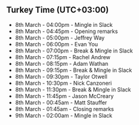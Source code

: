 ## Turkey Time (UTC+03:00)

- 8th March - 04:00pm - Mingle in Slack
- 8th March - 04:45pm - Opening remarks
- 8th March - 05:00pm - Jeffrey Way
- 8th March - 06:00pm - Evan You
- 8th March - 07:00pm - Break & Mingle in Slack
- 8th March - 07:15pm - Rachel Andrew
- 8th March - 08:15pm - Adam Wathan
- 8th March - 09:15pm - Break & Mingle in Slack
- 8th March - 09:30pm - Taylor Otwell
- 8th March - 10:30pm - Nick Canzoneri
- 8th March - 11:30pm - Break & Mingle in Slack
- 8th March - 11:45pm - Jason McCreary
- 8th March - 00:45am - Matt Stauffer
- 8th March - 01:45am - Closing remarks
- 9th March - 02:00am - Mingle in Slack
